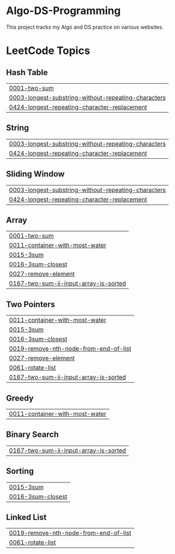 # Algo-DS-Programming

This project tracks my Algo and DS practice on various websites.

<!---LeetCode Topics Start-->
# LeetCode Topics
## Hash Table
|  |
| ------- |
| [0001-two-sum](https://github.com/sumansourabh26/Algo-DS-Programming/tree/master/0001-two-sum) |
| [0003-longest-substring-without-repeating-characters](https://github.com/sumansourabh26/Algo-DS-Programming/tree/master/0003-longest-substring-without-repeating-characters) |
| [0424-longest-repeating-character-replacement](https://github.com/sumansourabh26/Algo-DS-Programming/tree/master/0424-longest-repeating-character-replacement) |
## String
|  |
| ------- |
| [0003-longest-substring-without-repeating-characters](https://github.com/sumansourabh26/Algo-DS-Programming/tree/master/0003-longest-substring-without-repeating-characters) |
| [0424-longest-repeating-character-replacement](https://github.com/sumansourabh26/Algo-DS-Programming/tree/master/0424-longest-repeating-character-replacement) |
## Sliding Window
|  |
| ------- |
| [0003-longest-substring-without-repeating-characters](https://github.com/sumansourabh26/Algo-DS-Programming/tree/master/0003-longest-substring-without-repeating-characters) |
| [0424-longest-repeating-character-replacement](https://github.com/sumansourabh26/Algo-DS-Programming/tree/master/0424-longest-repeating-character-replacement) |
## Array
|  |
| ------- |
| [0001-two-sum](https://github.com/sumansourabh26/Algo-DS-Programming/tree/master/0001-two-sum) |
| [0011-container-with-most-water](https://github.com/sumansourabh26/Algo-DS-Programming/tree/master/0011-container-with-most-water) |
| [0015-3sum](https://github.com/sumansourabh26/Algo-DS-Programming/tree/master/0015-3sum) |
| [0016-3sum-closest](https://github.com/sumansourabh26/Algo-DS-Programming/tree/master/0016-3sum-closest) |
| [0027-remove-element](https://github.com/sumansourabh26/Algo-DS-Programming/tree/master/0027-remove-element) |
| [0167-two-sum-ii-input-array-is-sorted](https://github.com/sumansourabh26/Algo-DS-Programming/tree/master/0167-two-sum-ii-input-array-is-sorted) |
## Two Pointers
|  |
| ------- |
| [0011-container-with-most-water](https://github.com/sumansourabh26/Algo-DS-Programming/tree/master/0011-container-with-most-water) |
| [0015-3sum](https://github.com/sumansourabh26/Algo-DS-Programming/tree/master/0015-3sum) |
| [0016-3sum-closest](https://github.com/sumansourabh26/Algo-DS-Programming/tree/master/0016-3sum-closest) |
| [0019-remove-nth-node-from-end-of-list](https://github.com/sumansourabh26/Algo-DS-Programming/tree/master/0019-remove-nth-node-from-end-of-list) |
| [0027-remove-element](https://github.com/sumansourabh26/Algo-DS-Programming/tree/master/0027-remove-element) |
| [0061-rotate-list](https://github.com/sumansourabh26/Algo-DS-Programming/tree/master/0061-rotate-list) |
| [0167-two-sum-ii-input-array-is-sorted](https://github.com/sumansourabh26/Algo-DS-Programming/tree/master/0167-two-sum-ii-input-array-is-sorted) |
## Greedy
|  |
| ------- |
| [0011-container-with-most-water](https://github.com/sumansourabh26/Algo-DS-Programming/tree/master/0011-container-with-most-water) |
## Binary Search
|  |
| ------- |
| [0167-two-sum-ii-input-array-is-sorted](https://github.com/sumansourabh26/Algo-DS-Programming/tree/master/0167-two-sum-ii-input-array-is-sorted) |
## Sorting
|  |
| ------- |
| [0015-3sum](https://github.com/sumansourabh26/Algo-DS-Programming/tree/master/0015-3sum) |
| [0016-3sum-closest](https://github.com/sumansourabh26/Algo-DS-Programming/tree/master/0016-3sum-closest) |
## Linked List
|  |
| ------- |
| [0019-remove-nth-node-from-end-of-list](https://github.com/sumansourabh26/Algo-DS-Programming/tree/master/0019-remove-nth-node-from-end-of-list) |
| [0061-rotate-list](https://github.com/sumansourabh26/Algo-DS-Programming/tree/master/0061-rotate-list) |
<!---LeetCode Topics End-->